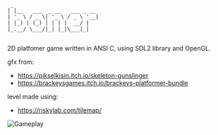 ```
 _                           
| |__   ___  _ __   ___ _ __ 
| '_ \ / _ \| '_ \ / _ \ '__|
| |_) | (_) | | | |  __/ |   
|_.__/ \___/|_| |_|\___|_|   
                             
```

2D platfomer game written in ANSI C, using SDL2 library and OpenGL.

gfx from:
 - https://pikselkisin.itch.io/skeleton-gunslinger
 - https://brackeysgames.itch.io/brackeys-platformer-bundle

level made using:
 - https://riskylab.com/tilemap/

![Gameplay](screenshot.gif)
